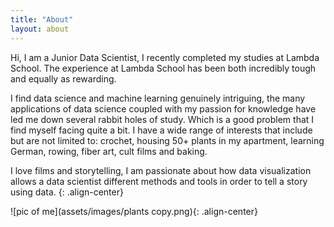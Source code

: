 ```yaml
---
title: "About"
layout: about
---
```


Hi, I am a Junior Data Scientist, I recently completed my studies at Lambda School. The experience at Lambda School has 
been both incredibly tough and equally as rewarding.

I find data science and machine learning genuinely intriguing, the many applications of data science coupled with my 
passion for knowledge have led me down several rabbit holes of study. Which is a good problem that I find myself facing 
quite a bit. I have a wide range of interests that include but are not limited to: crochet, housing 50+ plants in my 
apartment, learning German, rowing, fiber art, cult films and baking.

I love films and storytelling, I am passionate about how data visualization 
allows a data scientist different methods and tools in order to tell a story using data.
{: .align-center}



![pic of me](assets/images/plants copy.png){: .align-center}
